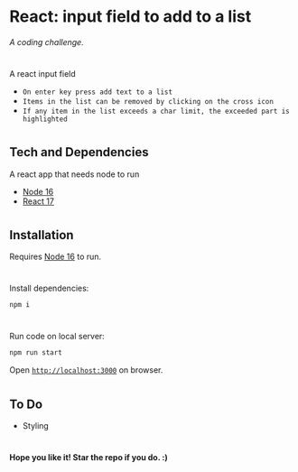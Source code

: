 # React: input field to add to a list

###### _A coding challenge._

#

A react input field

-   `On enter key press add text to a list`
-   `Items in the list can be removed by clicking on the cross icon`
-   `If any item in the list exceeds a char limit, the exceeded part is highlighted`

#

## Tech and Dependencies

A react app that needs node to run

-   [Node 16](https://nodejs.org/en/)
-   [React 17](https://reactjs.org/)

#

## Installation

Requires [Node 16](https://nodejs.org/en/) to run.

#

Install dependencies:

```sh
npm i
```

#

Run code on local server:

```sh
npm run start
```

Open [`http://localhost:3000`](http://localhost:3000) on browser.

#

## To Do

-   Styling

#

**Hope you like it! Star the repo if you do. :)**
